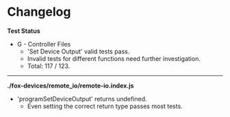 # Changelog

**Test Status**
* G - Controller Files
	* 'Set Device Output' valid tests pass.
	* Invalid tests for different functions need further investigation.
	* Total: 117 / 123.

---

**./fox-devices/remote_io/remote-io.index.js**
* 'programSetDeviceOutput' returns undefined.
	* Even setting the correct return type passes most tests.
